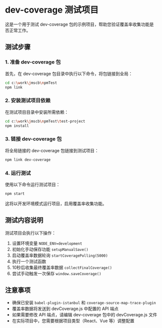 # dev-coverage 测试项目

这是一个用于测试 dev-coverage 包的示例项目，帮助您验证覆盖率收集功能是否正常工作。

## 测试步骤

### 1. 准备 dev-coverage 包

首先，在 dev-coverage 包目录中执行以下命令，将包链接到全局：

```bash
cd c:\work\jmscb\npmTest
npm link
```

### 2. 安装测试项目依赖

在测试项目目录中安装所需依赖：

```bash
cd c:\work\jmscb\npmTest\test-project
npm install
```

### 3. 链接 dev-coverage 包

将全局链接的 dev-coverage 包链接到测试项目：

```bash
npm link dev-coverage
```

### 4. 运行测试

使用以下命令运行测试项目：

```bash
npm start
```

这将以开发环境模式运行项目，启用覆盖率收集功能。

## 测试内容说明

测试项目会执行以下操作：

1. 设置环境变量 `NODE_ENV=development`
2. 初始化手动保存功能 `setupManualSave()`
3. 启动覆盖率数据轮询 `startCoveragePolling(5000)`
4. 执行一个测试函数
5. 10秒后收集最终覆盖率数据 `collectFinalCoverage()`
6. 尝试手动触发一次保存 `window.saveCoverage()`

## 注意事项

- 确保已安装 `babel-plugin-istanbul` 和 `coverage-source-map-trace-plugin`
- 覆盖率数据将发送到 devCoverage.js 中配置的 API 端点
- 如果需要修改 API 端点，请编辑 dev-coverage 包中的 devCoverage.js 文件
- 在实际项目中，您需要根据项目类型（React、Vue 等）调整配置